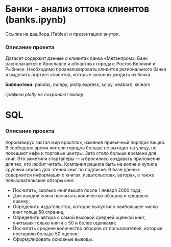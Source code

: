 # Банки - анализ оттока клиентов (banks.ipynb)

Ссылка на дашборд (Tableu) и презентацию внутри.
### Описание проекта

Датасет содержит данные о клиентах банка «Метанпром». Банк располагается в Ярославле и областных городах: Ростов Великий и Рыбинск. Необходимо проанализировать клиентов регионального банка и выделить портрет клиентов, которые склонны уходить из банка.

**Библиотеки:** pandas, numpy, plotly.express, scipy, seaborn, sklearn

*графики plotly не сохраняют вывод*



# SQL

### Описание проекта

Коронавирус застал мир врасплох, изменив привычный порядок вещей. В свободное время жители городов больше не выходят на улицу, не посещают кафе и торговые центры. Зато стало больше времени для книг. Это заметили стартаперы — и бросились создавать приложения для тех, кто любит читать. Компания решила быть на волне и купила крупный сервис для чтения книг по подписке. В базе данных содержится информация о книгах, издательствах, авторах, а также пользовательские обзоры книг.

- Посчитать, сколько книг вышло после 1 января 2000 года;
- Для каждой книги посчитать количество обзоров и среднюю оценку;
- Определить издательство, которое выпустило наибольшее число книг толще 50 страниц;
- Определить автора с самой высокой средней оценкой книг, учитывая только книги с 50 и более оценками;
- Посчитать среднее количество обзоров от пользователей, которые поставили больше 50 оценок;
- Cформулировать основные выводы.

